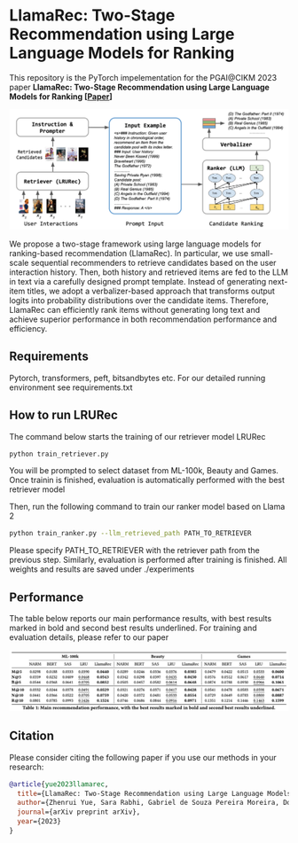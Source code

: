 # LlamaRec: Two-Stage Recommendation using Large Language Models for Ranking

This repository is the PyTorch impelementation for the PGAI@CIKM 2023 paper **LlamaRec: Two-Stage Recommendation using Large Language Models for Ranking [[Paper](media/paper.pdf)]**

<img src=media/method.png width=1000>

We propose a two-stage framework using large language models for ranking-based recommendation (LlamaRec). In particular, we use small-scale sequential recommenders to retrieve candidates based on the user interaction history. Then, both history and retrieved items are fed to the LLM in text via a carefully designed prompt template. Instead of generating next-item titles, we adopt a verbalizer-based approach that transforms output logits into probability distributions over the candidate items. Therefore, LlamaRec can efficiently rank items without generating long text and achieve superior performance in both recommendation performance and efficiency.


## Requirements

Pytorch, transformers, peft, bitsandbytes etc. For our detailed running environment see requirements.txt


## How to run LRURec
The command below starts the training of our retriever model LRURec
```bash
python train_retriever.py
```
You will be prompted to select dataset from ML-100k, Beauty and Games. Once trainin is finished, evaluation is automatically performed with the best retriever model

Then, run the following command to train our ranker model based on Llama 2
```bash
python train_ranker.py --llm_retrieved_path PATH_TO_RETRIEVER
```
Please specify PATH_TO_RETRIEVER with the retriever path from the previous step. Similarly, evaluation is performed after training is finished. All weights and results are saved under ./experiments


## Performance

The table below reports our main performance results, with best results marked in bold and second best results underlined. For training and evaluation details, please refer to our paper

<img src=media/performance.png width=1000>


## Citation
Please consider citing the following paper if you use our methods in your research:
```bib
@article{yue2023llamarec,
  title={LlamaRec: Two-Stage Recommendation using Large Language Models for Ranking},
  author={Zhenrui Yue, Sara Rabhi, Gabriel de Souza Pereira Moreira, Dong Wang and Even Oldridge},
  journal={arXiv preprint arXiv},
  year={2023}
}
```